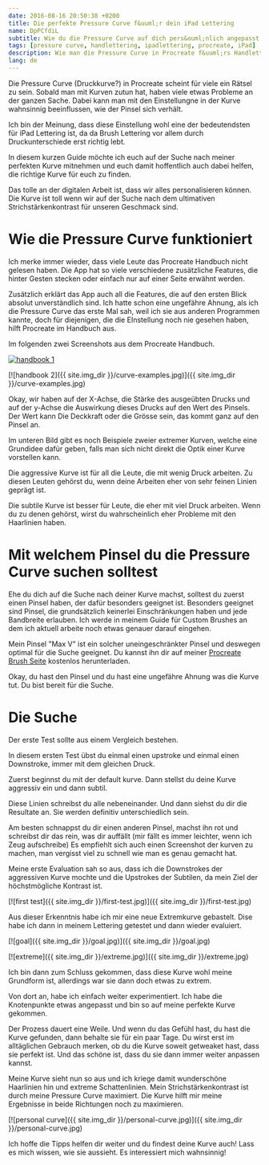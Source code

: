 ```yaml
---
date: 2016-08-16 20:50:38 +0200
title: Die perfekte Pressure Curve f&uuml;r dein iPad Lettering
name: DpPCfdiL
subtitle: Wie du die Pressure Curve auf dich pers&ouml;nlich angepasst einstellen kannst
tags: [pressure curve, handlettering, ipadlettering, procreate, iPad]
description: Wie man die Pressure Curve in Procreate f&uuml;rs Handlettering einstellt.
lang: de
---
```

Die Pressure Curve (Druckkurve?) in Procreate scheint für viele ein Rätsel zu sein. Sobald man mit Kurven zutun hat, haben viele etwas Probleme an der ganzen Sache. Dabei kann man mit den Einstellungne in der Kurve wahnsinnig beeinflussen, wie der Pinsel sich verhält.

Ich bin der Meinung, dass diese Einstellung wohl eine der bedeutendsten für iPad Lettering ist, da da Brush Lettering vor allem durch Druckunterschiede erst richtig lebt.

In diesem kurzen Guide möchte ich euch auf der Suche nach meiner perfekten Kurve mitnehmen und euch damit hoffentlich auch dabei helfen, die richtige Kurve für euch zu finden.
<!-- more -->

Das tolle an der digitalen Arbeit ist, dass wir alles personalisieren können. Die Kurve ist toll wenn wir auf der Suche nach dem ultimativen Strichstärkenkontrast für unseren Geschmack sind.

# Wie die Pressure Curve funktioniert
Ich merke immer wieder, dass viele Leute das Procreate Handbuch nicht gelesen haben. Die App hat so viele verschiedene zusätzliche Features, die hinter Gesten stecken oder einfach nur auf einer Seite erwähnt werden.

Zusätzlich erklärt das App auch all die Features, die auf den ersten Blick absolut unverständlich sind.
Ich hatte schon eine ungefähre Ahnung, als ich die Pressure Curve das erste Mal sah, weil ich sie aus anderen Programmen kannte, doch für diejenigen, die die EInstellung noch nie gesehen haben, hilft Procreate im Handbuch aus.

Im folgenden zwei Screenshots aus dem Procreate Handbuch.

[![handbook 1]({{site.img_dir}}/curve-explained.jpg)]({{site.img_dir}}/curve-explained.jpg)

[![handbook 2]({{ site.img_dir }}/curve-examples.jpg)]({{ site.img_dir }}/curve-examples.jpg)

Okay, wir haben auf der X-Achse, die Stärke des ausgeübten Drucks und auf der y-Achse die Auswirkung dieses Drucks auf den Wert des Pinsels. Der Wert kann Die Deckkraft oder die Grösse sein, das kommt ganz auf den Pinsel an.

Im unteren Bild gibt es noch Beispiele zweier extremer Kurven, welche eine Grundidee dafür geben, falls man sich nicht direkt die Optik einer Kurve vorstellen kann.

Die aggressive Kurve ist für all die Leute, die mit wenig Druck arbeiten. Zu diesen Leuten gehörst du, wenn deine Arbeiten eher von sehr feinen Linien geprägt ist.

Die subtile Kurve ist besser für Leute, die eher mit viel Druck arbeiten. Wenn du zu denen gehörst, wirst du wahrscheinlich eher Probleme mit den Haarlinien haben.

# Mit welchem Pinsel du die Pressure Curve suchen solltest
Ehe du dich auf die Suche nach deiner Kurve machst, solltest du zuerst einen Pinsel haben, der dafür besonders geeignet ist. Besonders geeignet sind Pinsel, die grundsätzlich keinerlei Einschränkungen haben und jede Bandbreite erlauben. Ich werde in meinem Guide für Custom Brushes an dem ich aktuell arbeite noch etwas genauer darauf eingehen.

Mein Pinsel "Max V" ist ein solcher uneingeschränkter Pinsel und deswegen optimal für die Suche geeignet. Du kannst ihn dir auf meiner [Procreate Brush Seite](http://halfapx.com/procreate-brushes/) kostenlos herunterladen.

Okay, du hast den Pinsel und du hast eine ungefähre Ahnung was die Kurve tut. Du bist bereit für die Suche.

# Die Suche
Der erste Test sollte aus einem Vergleich bestehen.

In diesem ersten Test übst du einmal einen upstroke und einmal einen Downstroke, immer mit dem gleichen Druck.

Zuerst beginnst du mit der default kurve. Dann stellst du deine Kurve aggressiv ein und dann subtil.

Diese Linien schreibst du alle nebeneinander. Und dann siehst du dir die Resultate an. Sie werden definitiv unterschiedlich sein.

Am besten schnappst du dir einen anderen Pinsel, machst ihn rot und schreibst dir das rein, was dir auffällt (mir fällt es immer leichter, wenn ich Zeug aufschreibe) Es empfiehlt sich auch einen Screenshot der kurven zu machen, man vergisst viel zu schnell wie man es genau gemacht hat.

Meine erste Evaluation sah so aus, dass ich die Downstrokes der aggressiven Kurve mochte und die Upstrokes der Subtilen, da mein Ziel der höchstmögliche Kontrast ist.

[![first test]({{ site.img_dir }}/first-test.jpg)]({{ site.img_dir }}/first-test.jpg)

Aus dieser Erkenntnis habe ich mir eine neue Extremkurve gebastelt. Dise habe ich dann in meinem Lettering getestet und dann wieder evaluiert.

[![goal]({{ site.img_dir }}/goal.jpg)]({{ site.img_dir }}/goal.jpg)

[![extreme]({{ site.img_dir }}/extreme.jpg)]({{ site.img_dir }}/extreme.jpg)

Ich bin dann zum Schluss gekommen, dass diese Kurve wohl meine Grundform ist, allerdings war sie dann doch etwas zu extrem.

Von dort an, habe ich einfach weiter experimentiert. Ich habe die Knotenpunkte etwas angepasst und bin so auf meine perfekte Kurve gekommen.

Der Prozess dauert eine Weile. Und wenn du das Gefühl hast, du hast die Kurve gefunden, dann behalte sie für ein paar Tage. Du wirst erst im alltäglichen Gebrauch merken, ob du die Kurve soweit getweaket hast, dass sie perfekt ist. Und das schöne ist, dass du sie dann immer weiter anpassen kannst.

Meine Kurve sieht nun so aus und ich kriege damit wunderschöne Haarlinien hin und extreme Schattenlinien. Mein Strichstärkenkontrast ist durch meine Pressure Curve maximiert. Die Kurve hilft mir meine Ergebnisse in beide Richtungen noch zu maximieren.

[![personal curve]({{ site.img_dir }}/personal-curve.jpg)]({{ site.img_dir }}/personal-curve.jpg)

Ich hoffe die Tipps helfen dir weiter und du findest deine Kurve auch! Lass es mich wissen, wie sie aussieht. Es interessiert mich wahnsinnig!
